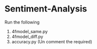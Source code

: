# Sentiment-Analysis

Run the following

1. 4fmodel_same.py
2. 4fmodel_diff.py
3. accuracy.py (Un comment the required)

